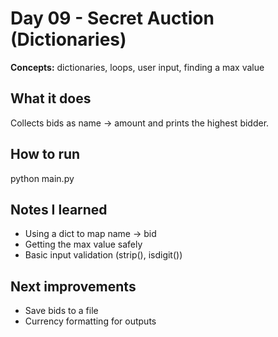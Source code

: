 # Day 09 - Secret Auction (Dictionaries) 
 
**Concepts:** dictionaries, loops, user input, finding a max value 
 
## What it does 
Collects bids as name -> amount and prints the highest bidder. 
 
## How to run 
python main.py 
 
## Notes I learned 
- Using a dict to map name -> bid 
- Getting the max value safely 
- Basic input validation (strip(), isdigit()) 
 
## Next improvements 
- Save bids to a file 
- Currency formatting for outputs 
